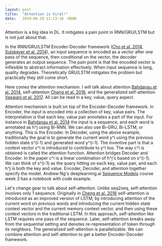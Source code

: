 ```yaml
---
layout: post
title:  "Attention is Viral!"
date:   2019-06-29 11:13:18 -0800
---
```

Attention is a big idea in DL. It mitigates a pain point in RNN/GRU/LSTM but is not just about that.


In the RNN/GRU/LSTM Encoder-Decoder framework ([Cho et al. 2014][Learning Phrase Representations using RNN Encoder–Decoder for Statistical Machine Translation], [Sutskever et al. 2014][Sequence to Sequence Learning with Neural Networks]), an input sequence is encoded as a vector after one pass of the sequence, then conditional on the vector, the decoder generates an output sequence. The pain point is that the encoded vector is inflexible to abstract information effectively. When input sequence is long, quality degrades. Theoretically GRU/LSTM mitigates the problem but practically they still come short.


Here comes the attention mechanism. I will talk about attention [Bahdanau et al. 2014][Neural Machine Translation by Jointly Learning to Align and Translate], self-attention [Cheng et al. 2016][Long Short-Term Memory-Networks for Machine Reading], and the generalized self-attention [Vaswani et al. 2017][Attention is All You Need]. All can be read in a key, value, query aspect.


Attention mechanism is built on top of the Encoder-Decoder framework. In Encoder, the input is encoded into a collection of key, value pairs. The interpretation is that each key, value pair annotates a part of the input. For instance in [Bahdanau et al. 2014][Neural Machine Translation by Jointly Learning to Align and Translate] the input is a sequence, and each word is annotated as h^j using Bi-RNN. We can also use Bi-GRU, Bi-LSTM, or anything. This is the Encoder. In Decoder, using the above example, traditionally the goal is to generate the current word y^i using the previous hidden state s^(i-1) and generated word y^(i-1). The inventive part is that a context vector c^i is introduced to contribute to y^i too. The way c^i is obtained is called the attention function. Attention bridges Decoder and Encoder. In the paper c^i is a linear combination of h^j's based on s^(i-1). We can think of s^(i-1) as the query hitting on each key, value pair, and each h^j is both the key and value. Encoder, Decoder, and attention together specify the model. Andrew Ng's deeplearning.ai [Sequence Models](https://www.coursera.org/learn/nlp-sequence-models) course week 3 has a notebook with code example.


Let's change gear to talk about self-attention. Unlike seq2seq, self-attention involves only 1 sequence. Originally in [Cheng et al. 2016][Long Short-Term Memory-Networks for Machine Reading] self-attention is introduced as an improved version of LSTM, by introducing attention of the current word on *previous* words and introducing the current hidden state context vector and the current memory context vector, and then using these context vectors in the traditional LSTM. In this approach, self-attention like LSTM requires one pass of the sequence. Later, self-attention breaks away from the sequential setting and denotes re-representation of token through its neighbors. The generalized self-attention is parallelizable. We can combine attention and self-attention to get a better Encoder-Decoder framework.


[Learning Phrase Representations using RNN Encoder–Decoder for Statistical Machine Translation]: https://arxiv.org/pdf/1406.1078
[Sequence to Sequence Learning with Neural Networks]: https://arxiv.org/pdf/1409.3215.pdf
[Neural Machine Translation by Jointly Learning to Align and Translate]: https://arxiv.org/pdf/1409.0473.pdf
[Long Short-Term Memory-Networks for Machine Reading]: https://arxiv.org/pdf/1601.06733.pdf
[Attention is All You Need]: https://arxiv.org/pdf/1706.03762.pdf
